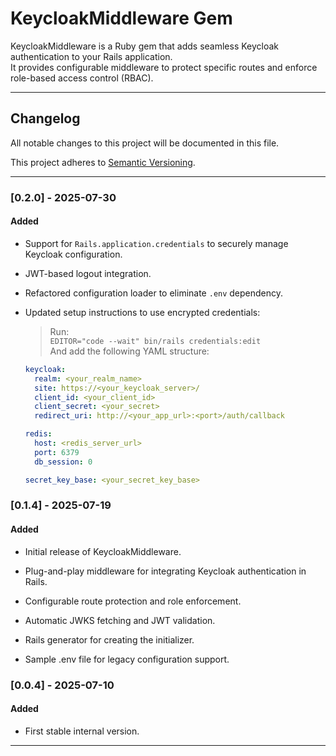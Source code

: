 # KeycloakMiddleware Gem

KeycloakMiddleware is a Ruby gem that adds seamless Keycloak authentication to your Rails application.  
It provides configurable middleware to protect specific routes and enforce role-based access control (RBAC).

---

## Changelog

All notable changes to this project will be documented in this file.

This project adheres to [Semantic Versioning](https://semver.org/).

---

### [0.2.0] - 2025-07-30

#### Added

- Support for `Rails.application.credentials` to securely manage Keycloak configuration.
- JWT-based logout integration.
- Refactored configuration loader to eliminate `.env` dependency.
- Updated setup instructions to use encrypted credentials:

  > Run:  
  > `EDITOR="code --wait" bin/rails credentials:edit`  
  > And add the following YAML structure:

  ```yaml
  keycloak:
    realm: <your_realm_name>
    site: https://<your_keycloak_server>/
    client_id: <your_client_id>
    client_secret: <your_secret>
    redirect_uri: http://<your_app_url>:<port>/auth/callback

  redis:
    host: <redis_server_url>
    port: 6379
    db_session: 0

  secret_key_base: <your_secret_key_base>
  ```

### [0.1.4] - 2025-07-19

#### Added

- Initial release of KeycloakMiddleware.

- Plug-and-play middleware for integrating Keycloak authentication in Rails.

- Configurable route protection and role enforcement.

- Automatic JWKS fetching and JWT validation.

- Rails generator for creating the initializer.

- Sample .env file for legacy configuration support.

### [0.0.4] - 2025-07-10

#### Added

- First stable internal version.

---
